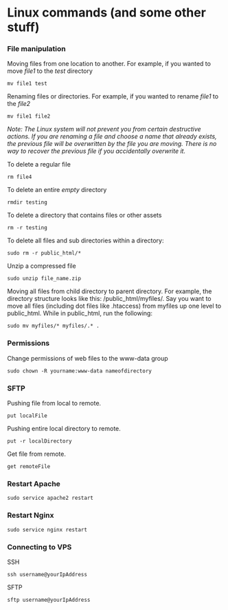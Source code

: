 # Linux commands (and some other stuff)

### File manipulation

Moving files from one location to another. For example, if you wanted to move *file1* to the *test* directory
```
mv file1 test
```

Renaming files or directories. For example, if you wanted to rename *file1* to the *file2*
```
mv file1 file2
```

*Note: The Linux system will not prevent you from certain destructive actions. If you are renaming a file and choose a name that already exists, the previous file will be overwritten by the file you are moving. There is no way to recover the previous file if you accidentally overwrite it.*

To delete a regular file
```
rm file4
```

To delete an entire *empty* directory
```
rmdir testing
```

To delete a directory that contains files or other assets
```
rm -r testing
```

To delete all files and sub directories within a directory: 
```
sudo rm -r public_html/*
```

Unzip a compressed file
```
sudo unzip file_name.zip
```

Moving all files from child directory to parent directory. For example, the directory structure looks like this: /public_html/myfiles/. Say you want to move all files (including dot files like .htaccess) from myfiles up one level to public_html. While in public_html, run the following:
```
sudo mv myfiles/* myfiles/.* .
```

### Permissions
Change permissions of web files to the www-data group
```
sudo chown -R yourname:www-data nameofdirectory
```

### SFTP

Pushing file from local to remote. 
```
put localFile
```

Pushing entire local directory to remote. 
```
put -r localDirectory
```

Get file from remote.
```
get remoteFile
```

### Restart Apache
```
sudo service apache2 restart
```

### Restart Nginx
```
sudo service nginx restart
```

### Connecting to VPS

SSH
```
ssh username@yourIpAddress
```

SFTP
```
sftp username@yourIpAddress
```

